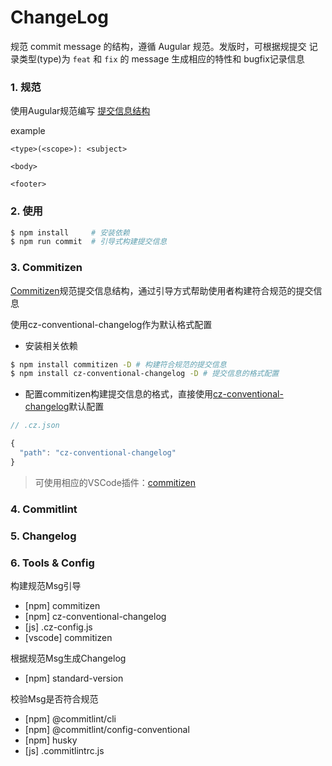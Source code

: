 # ChangeLog

规范 commit message 的结构，遵循 Augular 规范。发版时，可根据规提交
记录类型(type)为 ``feat`` 和  ``fix`` 的 message 生成相应的特性和
bugfix记录信息

### 1. 规范

使用Augular规范编写 [提交信息结构](./standard.md)

example

```text
<type>(<scope>): <subject>

<body>

<footer>
```

### 2. 使用

```bash
$ npm install     # 安装依赖
$ npm run commit  # 引导式构建提交信息
```

### 3. Commitizen

[Commitizen](https://www.npmjs.com/package/commitizen)规范提交信息结构，通过引导方式帮助使用者构建符合规范的提交信息

使用cz-conventional-changelog作为默认格式配置

- 安装相关依赖

```bash
$ npm install commitizen -D # 构建符合规范的提交信息
$ npm install cz-conventional-changelog -D # 提交信息的格式配置
```

- 配置commitizen构建提交信息的格式，直接使用[cz-conventional-changelog](https://www.npmjs.com/package/cz-conventional-changelog)默认配置

```js
// .cz.json

{
  "path": "cz-conventional-changelog"
}
```

> 可使用相应的VSCode插件：[commitizen](https://marketplace.visualstudio.com/items?itemName=KnisterPeter.vscode-commitizen)

### 4. Commitlint

### 5. Changelog

### 6. Tools & Config

构建规范Msg引导
- [npm] commitizen
- [npm] cz-conventional-changelog
- [js] .cz-config.js
- [vscode] commitizen

根据规范Msg生成Changelog
- [npm] standard-version

校验Msg是否符合规范
- [npm] @commitlint/cli
- [npm] @commitlint/config-conventional
- [npm] husky
- [js] .commitlintrc.js
